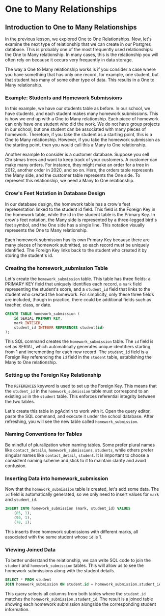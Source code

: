 # One to Many Relationships

## Introduction to One to Many Relationships

In the previous lesson, we explored One to One Relationships. Now, let's examine the next type of relationship that we can create in our Postgres database. This is probably one of the most frequently used relationships: the One to Many relationship. In many cases, this is the relationship you will often rely on because it occurs very frequently in data storage.

The way a One to Many relationship works is if you consider a case where you have something that has only one record, for example, one student, but that student has many of some other type of data. This results in a One to Many relationship.

### Example: Students and Homework Submissions

In this example, we have our students table as before. In our school, we have students, and each student makes many homework submissions. This is how we end up with a One to Many relationship. Each piece of homework can only have one student who did the work. We do not have group projects in our school, but one student can be associated with many pieces of homework. Therefore, if you take the student as a starting point, this is a One to Many relationship. However, if you take the homework submission as the starting point, then you would call this a Many to One relationship.

Another example to consider is a customer database. Suppose you sell Christmas trees and want to keep track of your customers. A customer can make many orders. For instance, they might make an order for a tree in 2012, another order in 2020, and so on. Here, the orders table represents the Many side, and the customer table represents the One side. To represent this relationship, we need a Many to One relationship.

### Crow's Feet Notation in Database Design

In our database design, the homework table has a crow's feet representation linked to the student id field. This field is the Foreign Key in the homework table, while the id in the student table is the Primary Key. In crow's feet notation, the Many side is represented by a three-legged bird's feet symbol, and the One side has a single line. This notation visually represents the One to Many relationship.

Each homework submission has its own Primary Key because there are many pieces of homework submitted, so each record must be uniquely identified. The Foreign Key links back to the student who created it by storing the student's id.

### Creating the homework_submission Table

Let's create the `homework_submission` table. This table has three fields: a PRIMARY KEY field that uniquely identifies each record, a `mark` field representing the student's score, and a `student_id` field that links to the student who created the homework. For simplicity, only these three fields are included, though in practice, there could be additional fields such as teacher, class, or date.

```sql
CREATE TABLE homework_submission (
    id SERIAL PRIMARY KEY,
    mark INTEGER,
    student_id INTEGER REFERENCES student(id)
);
```

This SQL command creates the `homework_submission` table. The `id` field is set as SERIAL, which automatically generates unique identifiers starting from 1 and incrementing for each new record. The `student_id` field is a Foreign Key referencing the `id` field in the `student` table, establishing the Many to One relationship.

### Setting up the Foreign Key Relationship

The `REFERENCES` keyword is used to set up the Foreign Key. This means that the `student_id` in the `homework_submission` table must correspond to an existing `id` in the `student` table. This enforces referential integrity between the two tables.

Let's create this table in pgAdmin to work with it. Open the query editor, paste the SQL command, and execute it under the school database. After refreshing, you will see the new table called `homework_submission`.

### Naming Conventions for Tables

Be mindful of pluralization when naming tables. Some prefer plural names like `contact_details`, `homework_submissions`, `students`, while others prefer singular names like `contact_detail`, `student`. It is important to choose a consistent naming scheme and stick to it to maintain clarity and avoid confusion.

### Inserting Data into homework_submission

Now that the `homework_submission` table is created, let's add some data. The `id` field is automatically generated, so we only need to insert values for `mark` and `student_id`.

```sql
INSERT INTO homework_submission (mark, student_id) VALUES
    (85, 1),
    (90, 1),
    (78, 1);
```

This inserts three homework submissions with different marks, all associated with the same student whose `id` is 1.

### Viewing Joined Data

To better understand the relationship, we can write SQL code to join the `student` and `homework_submission` tables. This will allow us to see the homework submissions along with the student details.

```sql
SELECT * FROM student
JOIN homework_submission ON student.id = homework_submission.student_id;
```

This query selects all columns from both tables where the `student.id` matches the `homework_submission.student_id`. The result is a joined table showing each homework submission alongside the corresponding student information.
